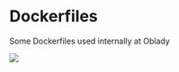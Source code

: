 # Dockerfiles

Some Dockerfiles used internally at Oblady

![](https://cloud.githubusercontent.com/assets/613615/15833140/a925339c-2c25-11e6-8f7d-6f4118d596f0.png)
